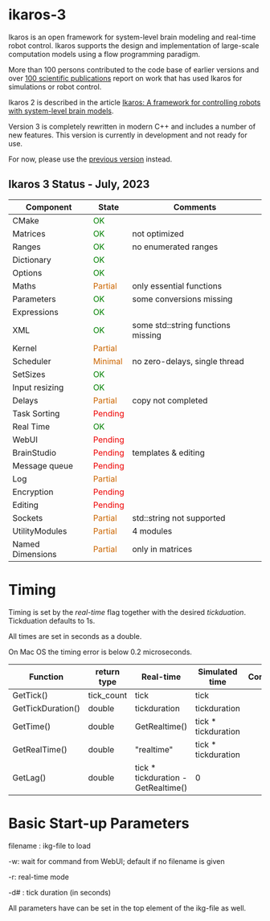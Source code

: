 # ikaros-3

Ikaros is an open framework for system-level brain modeling and real-time robot control. Ikaros supports the design and implementation of large-scale computation models using a flow programming paradigm. 

More than 100 persons  contributed to the code base of earlier versions and over [100 scientific publications](http://www.ikaros-project.org/publications/) report on work that has used Ikaros for simulations or robot control.

Ikaros 2 is described in the article [Ikaros: A framework for controlling robots with system-level brain models](https://journals.sagepub.com/doi/full/10.1177/1729881420925002).


Version 3 is completely rewritten in modern C++ and includes a number of new features. 
This version is currently in development and not ready for use. 

For now, please use the [previous version](https://github.com/ikaros-project/ikaros) instead.

## Ikaros 3 Status - July, 2023

| Component | State | Comments |
| ----|----|----| 
| CMake             |<div style="color:green">OK |   |
| Matrices          |<div style="color:green">OK | not optimized |
| Ranges            |<div style="color:green">OK | no enumerated ranges |
| Dictionary        |<div style="color:green">OK |  |
| Options           |<div style="color:green">OK |
| Maths             |<div style="color:#c60">Partial | only essential functions |
| Parameters        |<div style="color:green">OK | some conversions missing |
| Expressions       |<div style="color:green">OK |  |
| XML               |<div style="color:green">OK | some std::string functions missing |
| Kernel            |<div style="color:#c60">Partial |  |
| Scheduler         |<div style="color:#c60">Minimal | no zero-delays, single thread |
| SetSizes    |     <div style="color:green">OK | 
| Input resizing    |<div style="color:green">OK     |  |
| Delays            |<div style="color:#c60">Partial | copy not completed |
| Task Sorting      |<div style="color:#e00">Pending |  |
| Real Time         |<div style="color:green">OK |  |
| WebUI             |<div style="color:#e00">Pending |  |
| BrainStudio       |<div style="color:#e00">Pending | templates & editing |
| Message queue     |<div style="color:#e00">Pending |  |
| Log               |<div style="color:#c60">Partial |  |
| Encryption        |<div style="color:#e00">Pending |  |
| Editing           |<div style="color:#e00">Pending |  |
| Sockets           |<div style="color:#c60">Partial | std::string not supported |
| UtilityModules    |<div style="color:#c60">Partial | 4 modules |
| Named Dimensions  |<div style="color:#c60">Partial | only in matrices |



# Timing

Timing is set by the *real-time* flag together with the desired *tickduation*. Tickduation defaults to 1s.

All times are set in seconds as a double.

On Mac OS the timing error is below 0.2 microseconds.

 Function | return type |Real-time | Simulated time | Comment
| ----|----|----|----|---|
| GetTick() | tick_count  |tick | tick | 
| GetTickDuration() | double  | tickduration | tickduration 
| GetTime() | double  | GetRealtime() | tick * tickduration 
| GetRealTime() | double  | "realtime" | tick * tickduration 
| GetLag()  | double  | tick * tickduration - GetRealtime() | 0 

# Basic Start-up Parameters

filename :   ikg-file to load

-w: wait for command from WebUI; default if no filename is given

-r: real-time mode

-d# : tick duration (in seconds)

All parameters have can be set in the top element of the ikg-file as well.